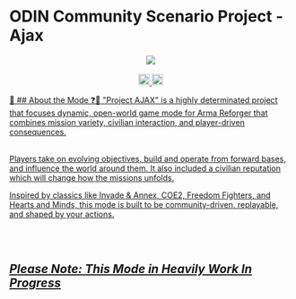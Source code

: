 <p align="center">
  <h1>ODIN Community Scenario Project - Ajax</h1>

<p align="center">
  <!-- Main Status Badge (Large) -->
  <img src="https://img.shields.io/badge/Status-In%20Development-blue?labelColor=000000&style=for-the-badge"><br><br>
  <!-- Discord and Team Badges (Small -->
  <a href="https://discord.gg/J7tr6pYn4p">
    <img src="https://img.shields.io/badge/DISCORD-ODIN%20ARMA%20COMMUNITY-11806a?labelColor=ad1000" height="20">
   <img src="https://img.shields.io/badge/DEV%20TEAM-ODIN%20DEV%20TEAM-06c200?labelColor=ad1000" height="20">
</p>


📑 ## About the Mode ❓📑
"Project AJAX" is a highly determinated project that focuses dynamic, open-world game mode for Arma Reforger that combines mission variety, civilian interaction, and player-driven consequences.<br><br>


Players take on evolving objectives, build and operate from forward bases, and influence the world around them. It also included a civilian reputation which will change how the missions unfolds.<br>

Inspired by classics like Invade & Annex, COE2, Freedom Fighters, and Hearts and Minds, this mode is built to be community-driven, replayable, and shaped by your actions.<br>

<br>
<br>

## ***Please Note:** *This Mode in Heavily Work In Progress**
